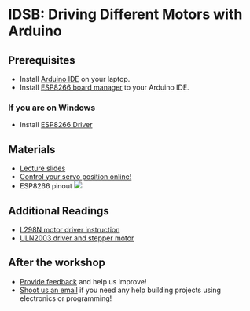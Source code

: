 # IDSB: Driving Different Motors with Arduino

## Prerequisites
- Install [Arduino IDE](https://www.arduino.cc/en/software) on your laptop.
- Install [ESP8266 board manager](https://github.com/esp8266/Arduino?tab=readme-ov-file#installing-with-boards-manager) to your Arduino IDE.
### If you are on Windows
- Install [ESP8266 Driver](https://randomnerdtutorials.com/install-esp32-esp8266-usb-drivers-cp210x-windows/)

## Materials
- [Lecture slides](./slides/beamer.pdf)
- [Control your servo position online!](https://idsb-motors.onrender.com/angle/set/)
- ESP8266 pinout ![](https://i0.wp.com/randomnerdtutorials.com/wp-content/uploads/2019/05/ESP8266-NodeMCU-kit-12-E-pinout-gpio-pin.png?quality=100&strip=all&ssl=1)

## Additional Readings
- [L298N motor driver instruction](https://howtomechatronics.com/tutorials/arduino/arduino-dc-motor-control-tutorial-l298n-pwm-h-bridge/#google_vignette)
- [ULN2003 driver and stepper motor](https://lastminuteengineers.com/28byj48-stepper-motor-arduino-tutorial/)

## After the workshop
- [Provide feedback](https://docs.google.com/forms/d/e/1FAIpQLSfZgqeqVO3hr7CEjCXs-XWHNWC7XNA_-pLv5wzQ1dhhWaGafQ/viewform?usp=sf_link) and help us improve!
- [Shoot us an email](mailto:pcheng01@risd.edu) if you need any help building projects using electronics or programming!